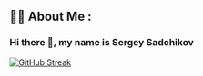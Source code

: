 ## :man_technologist: About Me :
### Hi there 👋, my name is Sergey Sadchikov

[![GitHub Streak](https://github-readme-streak-stats.herokuapp.com?user=sadchikovsg&theme=dark&hide_border=true)](https://git.io/streak-stats)
